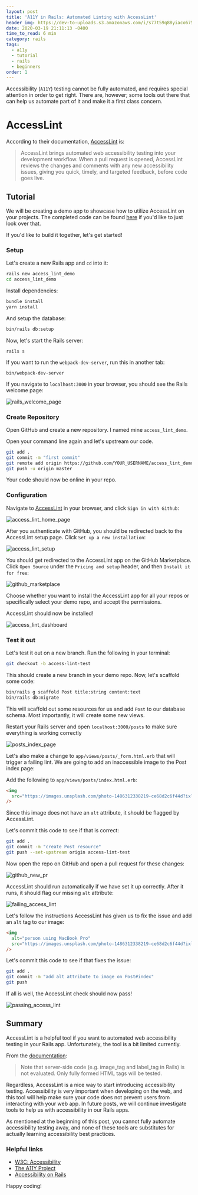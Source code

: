 ```yaml
---
layout: post
title: 'A11Y in Rails: Automated Linting with AccessLint'
header_img: https://dev-to-uploads.s3.amazonaws.com/i/s77t59q88yiaco675uqw.jpg
date: 2020-03-19 21:11:13 -0400
time_to_read: 6 min
category: rails
tags:
  - a11y
  - tutorial
  - rails
  - beginners
order: 1
---
```


Accessibility (`A11Y`) testing cannot be fully automated, and requires special attention in order to get right. There are, however; some tools out there that can help us automate part of it and make it a first class concern.

# AccessLint

According to their documentation, [AccessLint](https://accesslint.com) is:

> AccessLint brings automated web accessibility testing into your development workflow. When a pull request is opened, AccessLint reviews the changes and comments with any new accessibility issues, giving you quick, timely, and targeted feedback, before code goes live.

## Tutorial

We will be creating a demo app to showcase how to utilize AccessLint on your projects. The completed code can be found [here](https://github.com/andrewmcodes/access_lint_demo) if you'd like to just look over that.

If you'd like to build it together, let's get started!

### Setup

Let's create a new Rails app and `cd` into it:

```sh
rails new access_lint_demo
cd access_lint_demo
```

Install dependencies:

```sh
bundle install
yarn install
```

And setup the database:

```sh
bin/rails db:setup
```

Now, let's start the Rails server:

```shell
rails s
```

If you want to run the `webpack-dev-server`, run this in another tab:

```shell
bin/webpack-dev-server
```

If you navigate to `localhost:3000` in your browser, you should see the Rails welcome page:

![rails_welcome_page](https://dev-to-uploads.s3.amazonaws.com/i/prwqk92m70wgn1ddk1d6.jpg)

### Create Repository

Open GitHub and create a new repository. I named mine `access_lint_demo`.

Open your command line again and let's upstream our code.

```sh
git add .
git commit -m "first commit"
git remote add origin https://github.com/YOUR_USERNAME/access_lint_demo.git
git push -u origin master
```

Your code should now be online in your repo.

### Configuration

Navigate to [AccessLint](https://accesslint.com) in your browser, and click `Sign in with Github`:

![access_lint_home_page](https://dev-to-uploads.s3.amazonaws.com/i/lbprkt2tbw896u55cgb0.jpg)

After you authenticate with GitHub, you should be redirected back to the AccessLint setup page. Click `Set up a new installation`:

![access_lint_setup](https://dev-to-uploads.s3.amazonaws.com/i/gbaaxts5xc5r5j5h6mga.jpg)

You should get redirected to the AccessLint app on the GitHub Marketplace. Click `Open Source` under the `Pricing and setup` header, and then `Install it for free`:

![github_marketplace](https://dev-to-uploads.s3.amazonaws.com/i/vd45o2btqirbuan9ww93.jpg)

Choose whether you want to install the AccessLint app for all your repos or specifically select your demo repo, and accept the permissions.

AccessLint should now be installed!

![access_lint_dashboard](https://dev-to-uploads.s3.amazonaws.com/i/2v0qsfyz3lr0l966uiqq.jpg)

### Test it out

Let's test it out on a new branch. Run the following in your terminal:

```sh
git checkout -b access-lint-test
```

This should create a new branch in your demo repo. Now, let's scaffold some code:

```sh
bin/rails g scaffold Post title:string content:text
bin/rails db:migrate
```

This will scaffold out some resources for us and add `Post` to our database schema. Most importantly, it will create some new views.

Restart your Rails server and open `localhost:3000/posts` to make sure everything is working correctly

![posts_index_page](https://dev-to-uploads.s3.amazonaws.com/i/hrg37lm6h228pdigdsq0.jpg)

Let's also make a change to `app/views/posts/_form.html.erb` that will trigger a failing lint. We are going to add an inaccessible image to the Post index page:

Add the following to `app/views/posts/index.html.erb`:

```html
<img
  src="https://images.unsplash.com/photo-1486312338219-ce68d2c6f44d?ixlib=rb-1.2.1&ixid=eyJhcHBfaWQiOjEyMDd9&auto=format&fit=crop&w=1352&q=80"
/>
```

Since this image does not have an `alt` attribute, it should be flagged by AccessLint.

Let's commit this code to see if that is correct:

```sh
git add .
git commit -m "create Post resource"
git push --set-upstream origin access-lint-test
```

Now open the repo on GitHub and open a pull request for these changes:

![github_new_pr](https://dev-to-uploads.s3.amazonaws.com/i/xn951kddg8is90e3h3yd.jpg)

AccessLint should run automatically if we have set it up correctly. After it runs, it should flag our missing `alt` attribute:

![failing_access_lint](https://dev-to-uploads.s3.amazonaws.com/i/9l2azcm564jzsd26g2qg.jpg)

Let's follow the instructions AccessLint has given us to fix the issue and add an `alt` tag to our image:

```html
<img
  alt="person using MacBook Pro"
  src="https://images.unsplash.com/photo-1486312338219-ce68d2c6f44d?ixlib=rb-1.2.1&ixid=eyJhcHBfaWQiOjEyMDd9&auto=format&fit=crop&w=1352&q=80"
/>
```

Let's commit this code to see if that fixes the issue:

```sh
git add .
git commit -m "add alt attribute to image on Post#index"
git push
```

If all is well, the AccessLint check should now pass!

![passing_access_lint](https://dev-to-uploads.s3.amazonaws.com/i/ygmci46vcwlf8cqctyzh.jpg)

## Summary

AccessLint is a helpful tool if you want to automated web accessibility testing in your Rails app. Unfortunately, the tool is a bit limited currently.

From the [documentation](https://help.accesslint.com/en/articles/1162270-what-file-types-are-supported):

> Note that server-side code (e.g. image_tag and label_tag in Rails) is not evaluated. Only fully formed HTML tags will be tested.

Regardless, AccessLint is a nice way to start introducing accessibility testing. Accessibility is very important when developing on the web, and this tool will help make sure your code does not prevent users from interacting with your web app. In future posts, we will continue investigate tools to help us with accessibility in our Rails apps.

As mentioned at the beginning of this post, you cannot fully automate accessibility testing away, and none of these tools are substitutes for actually learning accessibility best practices.

### Helpful links

- [W3C: Accessibility](https://www.w3.org/standards/webdesign/accessibility)
- [The A11Y Project](https://a11yproject.com)
- [Accessibility on Rails](https://reinteractive.com/posts/355-accessibility-on-rails)

Happy coding!
